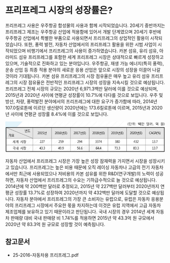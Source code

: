 # 프리프레그 시장의 성장률은?

프리프레그 사용은 우주항공 합성물의 사용과 함께 시작되었습니다.
20세기 중반까지는 프리프레그 제조는 우주항공 산업에 적용함에 있어서 개발 단계였으며 20세기 후반에 우주항공 산업에서 특별한 부품으로 사용되면서 프리프레그의 상업적인 활용이 시작되었습니다.
또한, 풍력 발전, 자동차 산업에서의 프리프레그 활용을 위한 시범 사업이 시작되었으며 비행기에서 프리프레그의 사용이 증가하였습니다.
카본 섬유, 유리 섬유, 아라미드 섬유 프리프레그를 포함한 세계 프리프레그 시장은 상대적으로 빠르게 성장하고 있으며, 기술적으로 진화하고 있는 분야입니다. 
우주항공, 재생 가능 에너지(특히 풍력), 운송 산업 등 최종 적용 분야의 새로운 응용 산업은 앞으로 시장의 성장을 이끌어 나갈 것이라 기대됩니다. 
카본 섬유 프리프레그의 시장 점유율은 매우 높고 유리 섬유 프리프레그의 시장 점유율은 전반적인 프리프레그 시장의 성장을 지속시킬 것으로 예상됩니다.
프리프레그 전체 시장의 규모는 2020년 6,971.3백만 달러에 이를 것으로 예상되며, 2015년과 2020년 사이에 연평균 성장률이 10.7%에 다다를 것으로 보입니다.
우주 및 방산, 차량, 풍력발전 분야에서의 프리프레그에 대한 요구가 증가함에 따라, 2014년 107.0킬로톤에 이르던 생산량이 2020년에는 173.6킬로톤에 이르며, 2015년과 2020년 사이에 연평균 성장률 8.4%에 이를 것으로 보입니다.

![](./images/프리프레그_Q14_1_4.PNG)

자동차 산업에서 프리프레그 시장은 가장 높은 성장 잠재력을 가지면서 시장을 성장시키고 있습니다. 
프리프레그는 높은 비용 때문에 오직 레이싱 자동차나 고급의 전기 자동차에서만 최근에 사용되었으나 저비용의 카본 섬유를 위한 R&D(연구개발)의 노력이 성공하면, 자동차 산업에서 프리프레그의 수요는 기하급수적으로 늘 것으로 예상됩니다.
2014년에 약 200백만 달러로 추정되고, 2015년 약 227백만 달러부터 2020년까지 연평균 성장률 13.7%로 성장하여 2020년까지 약 432백만 달러에 도달할 것으로 예상됩니다. 
자동차 분야에서 프리프레그의 가장 큰 소비자는 유럽으로, 유럽은 자동차 응용분야의 프리프레그 시장에서 주요한 몫을 차지하는데 이것은 유럽 지역에서 고급 자동차 제조업체를 보유하고 있기 때문이라고 판단됩니다. 
국내 시장의 경우 2014년 세계 자동차 판매량 대비 국내 판매량 비 1.74%를 적용하면 2015년 약 43.3억 원 규모에서 2020년 약 83.3억 원 규모로 성장할 것이 예측됩니다.

## 참고문서
- 25-2016-자동차용 프리프레그.pdf